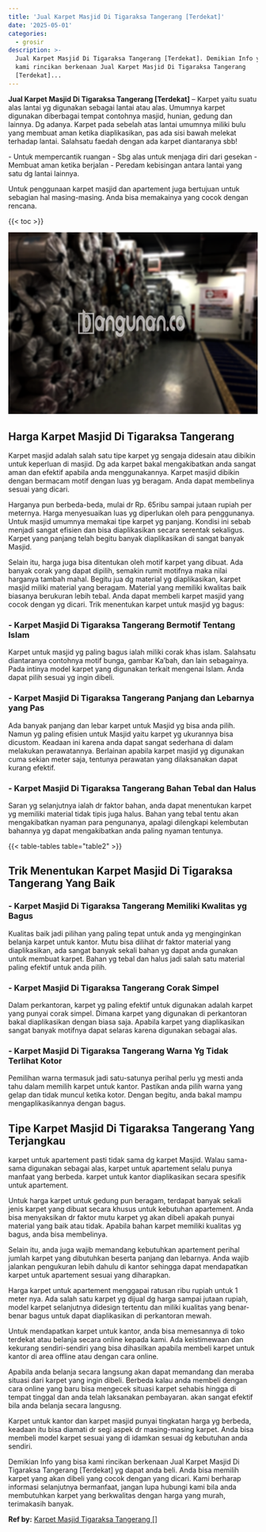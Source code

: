 ```yaml
---
title: 'Jual Karpet Masjid Di Tigaraksa Tangerang [Terdekat]'
date: '2025-05-01'
categories:
  - grosir
description: >-
  Jual Karpet Masjid Di Tigaraksa Tangerang [Terdekat]. Demikian Info yang bisa
  kami rincikan berkenaan Jual Karpet Masjid Di Tigaraksa Tangerang
  [Terdekat]...
---
```


**Jual Karpet Masjid Di Tigaraksa Tangerang \[Terdekat\]** – Karpet yaitu suatu alas lantai yg digunakan sebagai lantai atau alas. Umumnya karpet digunakan diberbagai tempat contohnya masjid, hunian, gedung dan lainnya. Dg adanya. Karpet pada sebelah atas lantai umumnya miliki bulu yang membuat aman ketika diaplikasikan, pas ada sisi bawah melekat terhadap lantai. Salahsatu faedah dengan ada karpet diantaranya sbb!

\- Untuk mempercantik ruangan - Sbg alas untuk menjaga diri dari gesekan - Membuat aman ketika berjalan - Peredam kebisingan antara lantai yang satu dg lantai lainnya.

Untuk penggunaan karpet masjid dan apartement juga bertujuan untuk sebagian hal masing-masing. Anda bisa memakainya yang cocok dengan rencana.

{{< toc >}}

![](/images/grosir-karpet-murah-01.png)

## Harga Karpet Masjid Di Tigaraksa Tangerang

Karpet masjid adalah salah satu tipe karpet yg sengaja didesain atau dibikin untuk keperluan di masjid. Dg ada karpet bakal mengakibatkan anda sangat aman dan efektif apabila anda menggunakannya. Karpet masjid dibikin dengan bermacam motif dengan luas yg beragam. Anda dapat membelinya sesuai yang dicari.

Harganya pun berbeda-beda, mulai dr Rp. 65ribu sampai jutaan rupiah per meternya. Harga menyesuaikan luas yg diperlukan oleh para penggunanya. Untuk masjid umumnya memakai tipe karpet yg panjang. Kondisi ini sebab menjadi sangat efisien dan bisa diaplikasikan secara serentak sekaligus. Karpet yang panjang telah begitu banyak diaplikasikan di sangat banyak Masjid.

Selain itu, harga juga bisa ditentukan oleh motif karpet yang dibuat. Ada banyak corak yang dapat dipilih, semakin rumit motifnya maka nilai harganya tambah mahal. Begitu jua dg material yg diaplikasikan, karpet masjid miliki material yang beragam. Material yang memiliki kwalitas baik biasanya berukuran lebih tebal. Anda dapat membeli karpet masjid yang cocok dengan yg dicari. Trik menentukan karpet untuk masjid yg bagus:

### \- Karpet Masjid Di Tigaraksa Tangerang Bermotif Tentang Islam

Karpet untuk masjid yg paling bagus ialah miliki corak khas islam. Salahsatu diantaranya contohnya motif bunga, gambar Ka’bah, dan lain sebagainya. Pada intinya model karpet yang digunakan terkait mengenai Islam. Anda dapat pilih sesuai yg ingin dibeli.

### \- Karpet Masjid Di Tigaraksa Tangerang Panjang dan Lebarnya yang Pas

Ada banyak panjang dan lebar karpet untuk Masjid yg bisa anda pilih. Namun yg paling efisien untuk Masjid yaitu karpet yg ukurannya bisa dicustom. Keadaan ini karena anda dapat sangat sederhana di dalam melakukan perawatannya. Berlainan apabila karpet masjid yg digunakan cuma sekian meter saja, tentunya perawatan yang dilaksanakan dapat kurang efektif.

### \- Karpet Masjid Di Tigaraksa Tangerang Bahan Tebal dan Halus

Saran yg selanjutnya ialah dr faktor bahan, anda dapat menentukan karpet yg memiliki material tidak tipis juga halus. Bahan yang tebal tentu akan mengakibatkan nyaman para pengunanya, apalagi dilengkapi kelembutan bahannya yg dapat mengakibatkan anda paling nyaman tentunya.

{{< table-tables table="table2" >}}

## Trik Menentukan Karpet Masjid Di Tigaraksa Tangerang Yang Baik

### \- Karpet Masjid Di Tigaraksa Tangerang Memiliki Kwalitas yg Bagus

Kualitas baik jadi pilihan yang paling tepat untuk anda yg menginginkan belanja karpet untuk kantor. Mutu bisa dilihat dr faktor material yang diaplikasikan, ada sangat banyak sekali bahan yg dapat anda gunakan untuk membuat karpet. Bahan yg tebal dan halus jadi salah satu material paling efektif untuk anda pilih.

### \- Karpet Masjid Di Tigaraksa Tangerang Corak Simpel

Dalam perkantoran, karpet yg paling efektif untuk digunakan adalah karpet yang punyai corak simpel. Dimana karpet yang digunakan di perkantoran bakal diaplikasikan dengan biasa saja. Apabila karpet yang diaplikasikan sangat banyak motifnya dapat selaras karena digunakan sebagai alas.

### \- Karpet Masjid Di Tigaraksa Tangerang Warna Yg Tidak Terlihat Kotor

Pemilihan warna termasuk jadi satu-satunya perihal perlu yg mesti anda tahu dalam memilih karpet untuk kantor. Pastikan anda pilih warna yang gelap dan tidak muncul ketika kotor. Dengan begitu, anda bakal mampu mengaplikasikannya dengan bagus.

## Tipe Karpet Masjid Di Tigaraksa Tangerang Yang Terjangkau

karpet untuk apartement pasti tidak sama dg karpet Masjid. Walau sama-sama digunakan sebagai alas, karpet untuk apartement selalu punya manfaat yang berbeda. karpet untuk kantor diaplikasikan secara spesifik untuk apartement.

Untuk harga karpet untuk gedung pun beragam, terdapat banyak sekali jenis karpet yang dibuat secara khusus untuk kebutuhan apartement. Anda bisa menyaksikan dr faktor mutu karpet yg akan dibeli apakah punyai material yang baik atau tidak. Apabila bahan karpet memiliki kualitas yg bagus, anda bisa membelinya.

Selain itu, anda juga wajib memandang kebutuhkan apartement perihal jumlah karpet yang dibutuhkan beserta panjang dan lebarnya. Anda wajib jalankan pengukuran lebih dahulu di kantor sehingga dapat mendapatkan karpet untuk apartement sesuai yang diharapkan.

Harga karpet untuk apartement menggapai ratusan ribu rupiah untuk 1 meter nya. Ada salah satu karpet yg dijual dg harga sampai jutaan rupiah, model karpet selanjutnya didesign tertentu dan miliki kualitas yang benar-benar bagus untuk dapat diaplikasikan di perkantoran mewah.

Untuk mendapatkan karpet untuk kantor, anda bisa memesannya di toko terdekat atau belanja secara online kepada kami. Ada keistimewaan dan kekurang sendiri-sendiri yang bisa dihasilkan apabila membeli karpet untuk kantor di area offline atau dengan cara online.

Apabila anda belanja secara langsung akan dapat memandang dan meraba situasi dari karpet yang ingin dibeli. Berbeda kalau anda membeli dengan cara online yang baru bisa mengecek situasi karpet sehabis hingga di tempat tinggal dan anda telah laksanakan pembayaran. akan sangat efektif bila anda belanja secara langusng.

Karpet untuk kantor dan karpet masjid punyai tingkatan harga yg berbeda, keadaan itu bisa diamati dr segi aspek dr masing-masing karpet. Anda bisa membeli model karpet sesuai yang di idamkan sesuai dg kebutuhan anda sendiri.

Demikian Info yang bisa kami rincikan berkenaan Jual Karpet Masjid Di Tigaraksa Tangerang \[Terdekat\] yg dapat anda beli. Anda bisa memilih karpet yang akan dibeli yang cocok dengan yang dicari. Kami berharap informasi selanjutnya bermanfaat, jangan lupa hubungi kami bila anda membutuhkan karpet yang berkwalitas dengan harga yang murah, terimakasih banyak.

**Ref by:**  [Karpet Masjid Tigaraksa Tangerang []](https://id.wikipedia.org/wiki/Karpet)
